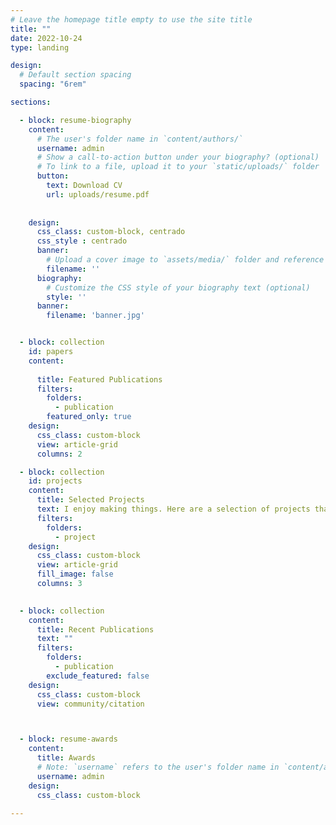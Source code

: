 ```yaml
---
# Leave the homepage title empty to use the site title
title: ""
date: 2022-10-24
type: landing

design:
  # Default section spacing
  spacing: "6rem"

sections:

  - block: resume-biography
    content:
      # The user's folder name in `content/authors/`
      username: admin
      # Show a call-to-action button under your biography? (optional)
      # To link to a file, upload it to your `static/uploads/` folder
      button:
        text: Download CV
        url: uploads/resume.pdf
        
  
    design:
      css_class: custom-block, centrado
      css_style : centrado
      banner:
        # Upload a cover image to `assets/media/` folder and reference its filename here (optional)
        filename: ''
      biography:
        # Customize the CSS style of your biography text (optional)
        style: ''
      banner:
        filename: 'banner.jpg'


  - block: collection
    id: papers
    content:
      
      title: Featured Publications
      filters:
        folders:
          - publication
        featured_only: true
    design:
      css_class: custom-block 
      view: article-grid
      columns: 2

  - block: collection
    id: projects
    content:
      title: Selected Projects
      text: I enjoy making things. Here are a selection of projects that I have worked on over the years.
      filters:
        folders:
          - project
    design:
      css_class: custom-block 
      view: article-grid
      fill_image: false
      columns: 3

    
  - block: collection
    content:
      title: Recent Publications
      text: ""
      filters:
        folders:
          - publication
        exclude_featured: false
    design:
      css_class: custom-block 
      view: community/citation



  - block: resume-awards
    content:
      title: Awards
      # Note: `username` refers to the user's folder name in `content/authors/`
      username: admin
    design:
      css_class: custom-block 

---
```

